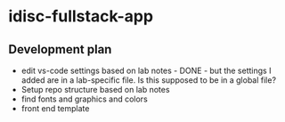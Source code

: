 # idisc-fullstack-app

## Development plan

- edit vs-code settings based on lab notes - DONE - but the settings I added are in a lab-specific file. Is this supposed to be in a global file?
- Setup repo structure based on lab notes
- find fonts and graphics and colors
- front end template
